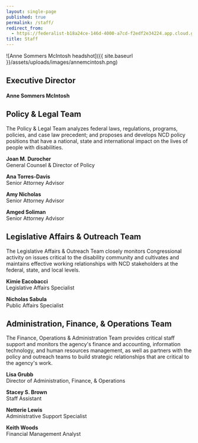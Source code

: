 ```yaml
---
layout: single-page
published: true
permalink: /staff/
redirect_from:
  - https://federalist-b18a24ce-146d-4000-a7cd-f2edf2e34224.app.cloud.gov/site/nsabula/ncd-test/staff/
title: Staff
---
```

![Anne Sommers McIntosh headshot]({{ site.baseurl }}/assets/uploads/images/annemcintosh.png)

## Executive Director

#### Anne Sommers McIntosh

## Policy & Legal Team

The Policy & Legal Team analyzes federal laws, regulations, programs, policies, and case law precedent; and proposes and develops NCD policy positions that have a national, state and international impact on the lives of people with disabilities.

**Joan M. Durocher**\
General Counsel & Director of Policy

**Ana Torres-Davis**\
Senior Attorney Advisor

**Amy Nicholas**\
Senior Attorney Advisor

**Amged Soliman**\
Senior Attorney Advisor

## Legislative Affairs & Outreach Team

The Legislative Affairs & Outreach Team closely monitors Congressional activity on issues critical to the disability community and cultivates and maintains effective working relationships with NCD stakeholders at the federal, state, and local levels.

**Kimie Eacobacci**\
Legislative Affairs Specialist

**Nicholas Sabula**\
Public Affairs Specialist

## Administration, Finance, & Operations Team

The Finance, Operations & Administration Team provides critical staff support and monitors the agency's finance and accounting, information technology, and human resources management, as well as partners with the policy and outreach teams to build strategic relationships that are critical to the agency's work.

**Lisa Grubb**\
Director of Administration, Finance, & Operations

**Stacey S. Brown**\
Staff Assistant

**​Netterie Lewis**\
Administrative Support Specialist

**Keith Woods**\
Financial Management Analyst
